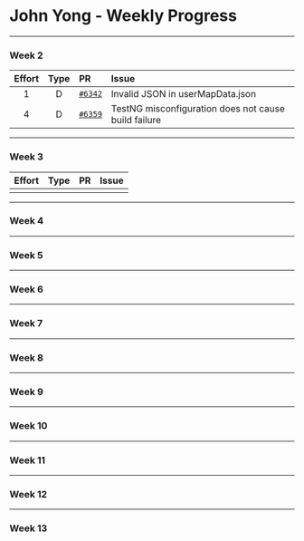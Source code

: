 # John Yong - Weekly Progress

---

### Week 2

Effort| Type | PR | Issue
:----:|:----:|:-----------|:------
1 | D | [`#6342`](https://github.com/TEAMMATES/teammates/pull/6342) | Invalid JSON in userMapData.json
4 | D | [`#6359`](https://github.com/TEAMMATES/teammates/pull/6359) | TestNG misconfiguration does not cause build failure

---
### Week 3

Effort| Type | PR | Issue
:----:|:----:|:-----------|:------
 |  |  |

---
### Week 4

---
### Week 5

---
### Week 6

---
### Week 7

---
### Week 8

---
### Week 9

---
### Week 10

---
### Week 11

---
### Week 12

---
### Week 13

